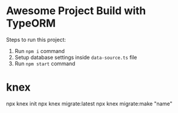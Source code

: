 # Awesome Project Build with TypeORM

Steps to run this project:

1. Run `npm i` command
2. Setup database settings inside `data-source.ts` file
3. Run `npm start` command




# knex
npx knex init
npx knex migrate:latest
npx knex migrate:make "name"

